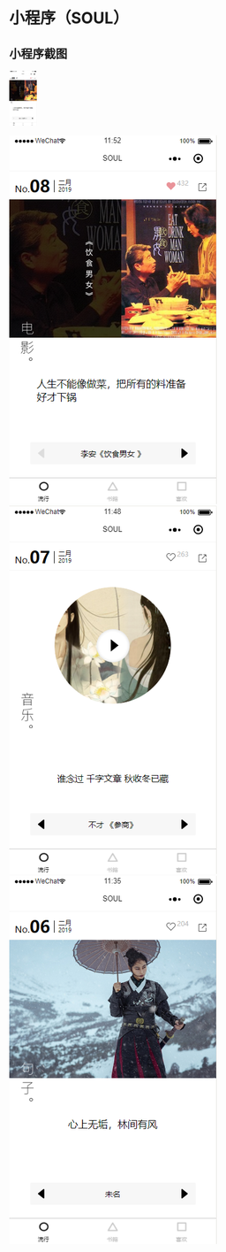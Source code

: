 # 小程序（SOUL）

## 小程序截图

<html>
  <img src="./readme/images/liuxing01.png" alt="Drawing" style="width: 50px; height: 100px"/>
</html>

![流行01](./readme/images/liuxing01.png "Optional title") ![流行02](./readme/images/liuxing02.png) ![流行03](./readme/images/liuxing03.png)